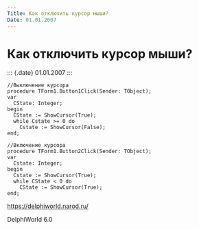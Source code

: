 ```yaml
---
Title: Как отключить курсор мыши?
Date: 01.01.2007
---
```


Как отключить курсор мыши?
==========================

::: {.date}
01.01.2007
:::

    //Выключение курсора
    procedure TForm1.Button1Click(Sender: TObject);
    var
      CState: Integer;
    begin
      CState := ShowCursor(True);
      while Cstate >= 0 do
        Cstate := ShowCursor(False);
    end;
     
    //Включение курсора
    procedure TForm1.Button2Click(Sender: TObject);
    var
      Cstate: Integer;
    begin
      Cstate := ShowCursor(True);
      while CState < 0 do
        CState := ShowCursor(True);
    end;

<https://delphiworld.narod.ru/>

DelphiWorld 6.0
